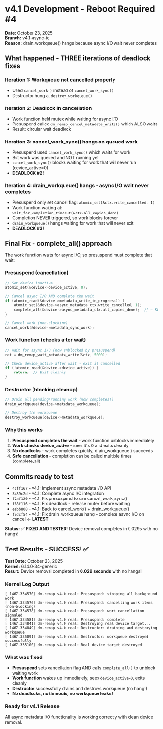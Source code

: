 # v4.1 Development - Reboot Required #4

**Date:** October 23, 2025  
**Branch:** v4.1-async-io  
**Reason:** drain_workqueue() hangs because async I/O wait never completes

## What happened - THREE iterations of deadlock fixes

### Iteration 1: Workqueue not cancelled properly
- Used `cancel_work()` instead of `cancel_work_sync()`
- Destructor hung at `destroy_workqueue()`

### Iteration 2: Deadlock in cancellation
- Work function held mutex while waiting for async I/O
- Presuspend called `dm_remap_cancel_metadata_write()` which ALSO waits
- Result: circular wait deadlock

### Iteration 3: cancel_work_sync() hangs on queued work  
- Presuspend used `cancel_work_sync()` which waits for work
- But work was queued and NOT running yet
- `cancel_work_sync()` blocks waiting for work that will never run (device_active=0)
- **DEADLOCK #2!**

### Iteration 4: drain_workqueue() hangs - async I/O wait never completes
- Presuspend only set cancel flag: `atomic_set(&ctx.write_cancelled, 1)`
- Work function waiting at: `wait_for_completion_timeout(&ctx.all_copies_done)`
- Completion NEVER triggered, so work blocks forever
- `drain_workqueue()` hangs waiting for work that will never exit
- **DEADLOCK #3!**

## Final Fix - complete_all() approach

The work function waits for async I/O, so presuspend must complete that wait:

### Presuspend (cancellation)
```c
// Set device inactive
atomic_set(&device->device_active, 0);

// Cancel async I/O AND complete the wait
if (atomic_read(&device->metadata_write_in_progress)) {
    atomic_set(&device->async_metadata_ctx.write_cancelled, 1);
    complete_all(&device->async_metadata_ctx.all_copies_done);  // ← KEY FIX!
}

// Cancel work (non-blocking)
cancel_work(&device->metadata_sync_work);
```

### Work function (checks after wait)
```c
// Wait for async I/O (now unblocked by presuspend)
ret = dm_remap_wait_metadata_write(&ctx, 5000);

// Check device_active after wait - exit if cancelled
if (!atomic_read(&device->device_active)) {
    return;  // Exit cleanly
}
```

### Destructor (blocking cleanup)
```c
// Drain all pending/running work (now completes!)
drain_workqueue(device->metadata_workqueue);

// Destroy the workqueue
destroy_workqueue(device->metadata_workqueue);
```

### Why this works
1. **Presuspend completes the wait** - work function unblocks immediately
2. **Work checks device_active** - sees it's 0 and exits cleanly
3. **No deadlocks** - work completes quickly, drain_workqueue() succeeds
4. **Safe cancellation** - completion can be called multiple times (complete_all)

## Commits ready to test

- `41ff167` - v4.1: Implement async metadata I/O API
- `3489c2d` - v4.1: Complete async I/O integration  
- `f2af120` - v4.1: Fix presuspend to use cancel_work_sync()
- `f88f116` - v4.1: Fix deadlock - release mutex before waiting
- `eabb808` - v4.1: Back to cancel_work() + drain_workqueue()
- `fcdcf54` - v4.1: Fix drain_workqueue hang - complete async I/O on cancel ← **LATEST**

**Status:** ✅ **FIXED AND TESTED!** Device removal completes in 0.029s with no hangs!

## Test Results - SUCCESS! ✅

**Test Date:** October 23, 2025  
**Kernel:** 6.14.0-34-generic  
**Result:** Device removal completed in **0.029 seconds** with no hangs!

### Kernel Log Output
```
[ 1467.334570] dm-remap v4.0 real: Presuspend: stopping all background work
[ 1467.334576] dm-remap v4.0 real: Presuspend: cancelling work items (non-blocking)
[ 1467.334578] dm-remap v4.0 real: Presuspend: work cancellation signaled
[ 1467.334581] dm-remap v4.0 real: Presuspend: complete
[ 1467.334841] dm-remap v4.0 real: Destroying real device target...
[ 1467.334849] dm-remap v4.0 real: Destructor: draining and destroying workqueue
[ 1467.335091] dm-remap v4.0 real: Destructor: workqueue destroyed successfully
[ 1467.335100] dm-remap v4.0 real: Real device target destroyed
```

### What was fixed
- **Presuspend** sets cancellation flag AND calls `complete_all()` to unblock waiting work
- **Work function** wakes up immediately, sees `device_active=0`, exits cleanly
- **Destructor** successfully drains and destroys workqueue (no hang!)
- **No deadlocks, no timeouts, no workqueue leaks!**

### Ready for v4.1 Release
All async metadata I/O functionality is working correctly with clean device removal.
